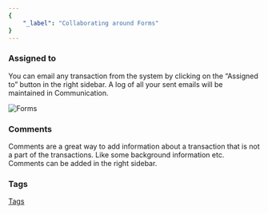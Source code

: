 ```yaml
---
{
	"_label": "Collaborating around Forms"
}
---
```

### Assigned to

You can email any transaction from the system by clicking on the “Assigned to” button in the right sidebar. A log of all your sent emails will be maintained in Communication.



![Forms](img/forms.png)



### Comments

Comments are a great way to add information about a transaction that is not a part of the transactions. Like some background information etc. Comments can be added in the right sidebar.

### Tags

[Tags](docs.user.tools.tags.html)


